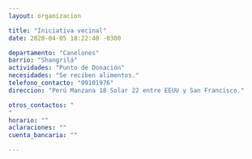 ```yaml
---
layout: organizacion

title: "Iniciativa vecinal"
date: 2020-04-05 18:22:40 -0300

departamento: "Canelones"
barrio: "Shangrilá"
actividades: "Punto de Donación"
necesidades: "Se reciben alimentos."
telefono_contacto: "09101976"
direccion: "Perú Manzana 18 Solar 22 entre EEUU y San Francisco."

otros_contactos: "
"
horario: ""
aclaraciones: ""
cuenta_bancaria: ""

---
```

